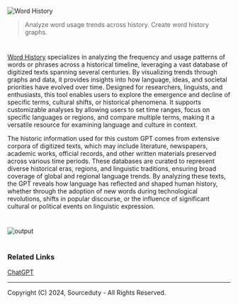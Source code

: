 ![Word History](https://github.com/user-attachments/assets/063fde93-6ab2-4221-a6be-d949e020ee81)

> Analyze word usage trends across history. Create word history graphs.
#

[Word History](https://chatgpt.com/g/g-6739c3687160819197b65cf8547f5df1-word-history) specializes in analyzing the frequency and usage patterns of words or phrases across a historical timeline, leveraging a vast database of digitized texts spanning several centuries. By visualizing trends through graphs and data, it provides insights into how language, ideas, and societal priorities have evolved over time. Designed for researchers, linguists, and enthusiasts, this tool enables users to explore the emergence and decline of specific terms, cultural shifts, or historical phenomena. It supports customizable analyses by allowing users to set time ranges, focus on specific languages or regions, and compare multiple terms, making it a versatile resource for examining language and culture in context.

The historic information used for this custom GPT comes from extensive corpora of digitized texts, which may include literature, newspapers, academic works, official records, and other written materials preserved across various time periods. These databases are curated to represent diverse historical eras, regions, and linguistic traditions, ensuring broad coverage of global and regional language trends. By analyzing these texts, the GPT reveals how language has reflected and shaped human history, whether through the adoption of new words during technological revolutions, shifts in popular discourse, or the influence of significant cultural or political events on linguistic expression.

#

![output](https://github.com/user-attachments/assets/c7748599-de93-4e38-a8ed-00149015c7b5)

#
### Related Links

[ChatGPT](https://github.com/sourceduty/ChatGPT)

***
Copyright (C) 2024, Sourceduty - All Rights Reserved.
